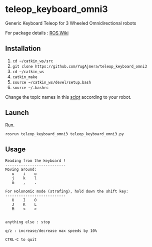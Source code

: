 # teleop_keyboard_omni3
Generic Keyboard Teleop for 3 Wheeled Omnidirectional robots

For package details : [ROS Wiki](http://wiki.ros.org/teleop_keyboard_omni3)

## Installation
1. `cd ~/catkin_ws/src`
2. `git clone https://github.com/YugAjmera/teleop_keyboard_omni3`
3. `cd ~/catkin_ws`
4. `catkin_make`
5. `source ~/catkin_ws/devel/setup.bash`
6. `source ~/.bashrc`

Change the topic names in this [scipt](teleop_keyboard_omni3.py) according to your robot.

## Launch
Run.
```
rosrun teleop_keyboard_omni3 teleop_keyboard_omni3.py 
```

## Usage

```
Reading from the keyboard !
---------------------------
Moving around:
   u    i    o
   j    k    l
   m    ,    .

For Holonomic mode (strafing), hold down the shift key:
---------------------------
   U    I    O
   J    K    L
   M    <    >


anything else : stop

q/z : increase/decrease max speeds by 10%

CTRL-C to quit
```

